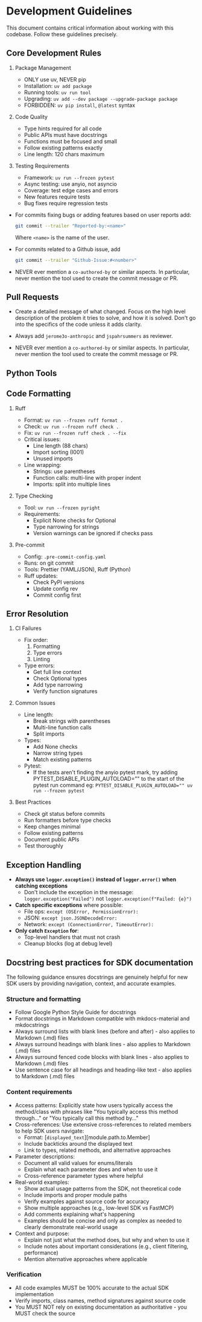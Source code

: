 # Development Guidelines

This document contains critical information about working with this codebase. Follow these guidelines precisely.

## Core Development Rules

1. Package Management
   - ONLY use uv, NEVER pip
   - Installation: `uv add package`
   - Running tools: `uv run tool`
   - Upgrading: `uv add --dev package --upgrade-package package`
   - FORBIDDEN: `uv pip install`, `@latest` syntax

2. Code Quality
   - Type hints required for all code
   - Public APIs must have docstrings
   - Functions must be focused and small
   - Follow existing patterns exactly
   - Line length: 120 chars maximum

3. Testing Requirements
   - Framework: `uv run --frozen pytest`
   - Async testing: use anyio, not asyncio
   - Coverage: test edge cases and errors
   - New features require tests
   - Bug fixes require regression tests

- For commits fixing bugs or adding features based on user reports add:

  ```bash
  git commit --trailer "Reported-by:<name>"
  ```

  Where `<name>` is the name of the user.

- For commits related to a Github issue, add

  ```bash
  git commit --trailer "Github-Issue:#<number>"
  ```

- NEVER ever mention a `co-authored-by` or similar aspects. In particular, never
  mention the tool used to create the commit message or PR.

## Pull Requests

- Create a detailed message of what changed. Focus on the high level description of
  the problem it tries to solve, and how it is solved. Don't go into the specifics of the
  code unless it adds clarity.

- Always add `jerome3o-anthropic` and `jspahrsummers` as reviewer.

- NEVER ever mention a `co-authored-by` or similar aspects. In particular, never
  mention the tool used to create the commit message or PR.

## Python Tools

## Code Formatting

1. Ruff
   - Format: `uv run --frozen ruff format .`
   - Check: `uv run --frozen ruff check .`
   - Fix: `uv run --frozen ruff check . --fix`
   - Critical issues:
     - Line length (88 chars)
     - Import sorting (I001)
     - Unused imports
   - Line wrapping:
     - Strings: use parentheses
     - Function calls: multi-line with proper indent
     - Imports: split into multiple lines

2. Type Checking
   - Tool: `uv run --frozen pyright`
   - Requirements:
     - Explicit None checks for Optional
     - Type narrowing for strings
     - Version warnings can be ignored if checks pass

3. Pre-commit
   - Config: `.pre-commit-config.yaml`
   - Runs: on git commit
   - Tools: Prettier (YAML/JSON), Ruff (Python)
   - Ruff updates:
     - Check PyPI versions
     - Update config rev
     - Commit config first

## Error Resolution

1. CI Failures
   - Fix order:
     1. Formatting
     2. Type errors
     3. Linting
   - Type errors:
     - Get full line context
     - Check Optional types
     - Add type narrowing
     - Verify function signatures

2. Common Issues
   - Line length:
     - Break strings with parentheses
     - Multi-line function calls
     - Split imports
   - Types:
     - Add None checks
     - Narrow string types
     - Match existing patterns
   - Pytest:
     - If the tests aren't finding the anyio pytest mark, try adding PYTEST_DISABLE_PLUGIN_AUTOLOAD=""
       to the start of the pytest run command eg:
       `PYTEST_DISABLE_PLUGIN_AUTOLOAD="" uv run --frozen pytest`

3. Best Practices
   - Check git status before commits
   - Run formatters before type checks
   - Keep changes minimal
   - Follow existing patterns
   - Document public APIs
   - Test thoroughly

## Exception Handling

- **Always use `logger.exception()` instead of `logger.error()` when catching exceptions**
  - Don't include the exception in the message: `logger.exception("Failed")` not `logger.exception(f"Failed: {e}")`
- **Catch specific exceptions** where possible:
  - File ops: `except (OSError, PermissionError):`
  - JSON: `except json.JSONDecodeError:`
  - Network: `except (ConnectionError, TimeoutError):`
- **Only catch `Exception` for**:
  - Top-level handlers that must not crash
  - Cleanup blocks (log at debug level)

## Docstring best practices for SDK documentation

The following guidance ensures docstrings are genuinely helpful for new SDK users by providing navigation, context, and accurate examples.

### Structure and formatting

- Follow Google Python Style Guide for docstrings
- Format docstrings in Markdown compatible with mkdocs-material and mkdocstrings
- Always surround lists with blank lines (before and after) - also applies to Markdown (.md) files
- Always surround headings with blank lines - also applies to Markdown (.md) files
- Always surround fenced code blocks with blank lines - also applies to Markdown (.md) files
- Use sentence case for all headings and heading-like text - also applies to Markdown (.md) files

### Content requirements

- Access patterns: Explicitly state how users typically access the method/class with phrases like "You typically access this
method through..." or "You typically call this method by..."
- Cross-references: Use extensive cross-references to related members to help SDK users navigate:
  - Format: [`displayed_text`][module.path.to.Member]
  - Include backticks around the displayed text
  - Link to types, related methods, and alternative approaches
- Parameter descriptions:
  - Document all valid values for enums/literals
  - Explain what each parameter does and when to use it
  - Cross-reference parameter types where helpful
- Real-world examples:
  - Show actual usage patterns from the SDK, not theoretical code
  - Include imports and proper module paths
  - Verify examples against source code for accuracy
  - Show multiple approaches (e.g., low-level SDK vs FastMCP)
  - Add comments explaining what's happening
  - Examples should be concise and only as complex as needed to clearly demonstrate real-world usage
- Context and purpose:
  - Explain not just what the method does, but why and when to use it
  - Include notes about important considerations (e.g., client filtering, performance)
  - Mention alternative approaches where applicable

### Verification

  - All code examples MUST be 100% accurate to the actual SDK implementation
  - Verify imports, class names, method signatures against source code
  - You MUST NOT rely on existing documentation as authoritative - you MUST check the source
